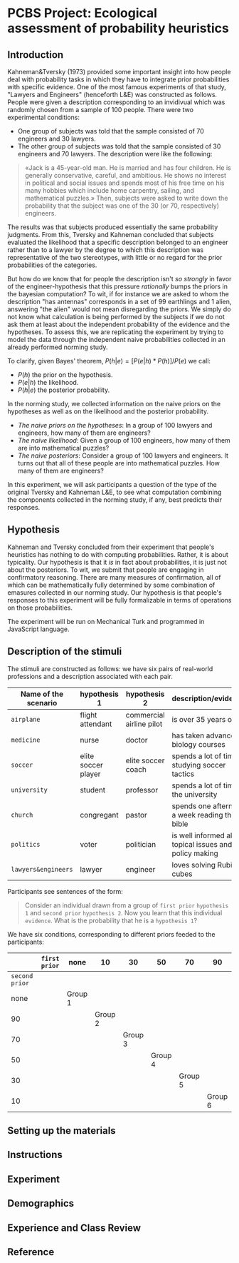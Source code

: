 PCBS Project: Ecological assessment of probability heuristics
============================================================================================


## Introduction 
Kahneman&Tversky (1973) provided some important insight into how people deal with probability tasks in which they have to integrate prior probabilities with specific evidence. One of the most famous experiments of that study, "Lawyers and Engineers" (henceforth L&E) was constructed as follows. People were given a description corresponding to an invidivual which was randomly chosen from a sample of 100 people. There were two experimental conditions:
+ One group of subjects was told that the sample consisted of 70 engineers and 30 lawyers.
+ The other group of subjects was told that the sample consisted of 30 engineers and 70 lawyers.
The description were like the following:
> «Jack is a 45-year-old man. He is married and has four children. He is generally conservative, careful, and ambitious. He shows no interest in political and social issues and spends most of his free time on his many hobbies which include home carpentry, sailing, and mathematical puzzles.»
Then, subjects were asked to write down the probability that the subject was one of the 30 (or 70, respectively) engineers. 

The results was that subjects produced essentially the same probability judgments. From this, Tversky and Kahneman concluded that subjects evaluated the likelihood that a specific description belonged to an engineer rather than to a lawyer by the degree to which this description was representative of the two stereotypes, with little or no regard for the prior probabilities of the categories. 

But how do we know that for people the description isn't _so strongly_ in favor of the engineer-hypothesis that this pressure _rationally_ bumps the priors in the bayesian computation? To wit, if for instance we are asked to whom the description "has antennas" corresponds in a set of 99 earthlings and 1 alien, answering "the alien" would not mean disregarding the priors. We simply do not know what calculation is being performed by the subjects if we do not ask them at least about the independent probability of the evidence and the hypotheses. To assess this, we are replicating the experiment by trying to model the data through the independent naive probabilities collected in an already performed norming study. 

To clarify, given Bayes' theorem, $P(h|e) = [P(e|h) * P(h)] / P(e)$ we call:
+ $P(h)$ the prior on the hypothesis.
+ $P(e|h)$ the likelihood.
+ $P(h|e)$ the posterior probability.

In the norming study,  we collected information on the naive priors on the hypotheses as well as on the likelihood and the posterior probability. 

+ *The naive priors on the hypotheses*: In a group of 100 lawyers and engineers, how many of them are engineers? 
+ *The naive likelihood*: Given a group of 100 engineers, how many of them are into mathematical puzzles?
+ *The naive posteriors*: Consider a group of 100 lawyers and engineers. It turns out that all of these people are into mathematical puzzles. How many of them are engineers?

In this experiment, we will ask participants a question of the type of the original Tversky and Kahneman L&E, to see what computation combining the components collected in the norming study, if any, best predicts their responses.  

## Hypothesis ##
Kahneman and Tversky concluded from their experiment that people's heuristics has nothing to do with computing probabilities. Rather, it is about typicality. Our hypothesis is that it _is_ in fact about probabilities, it is just not about the posteriors. To wit, we submit that people are engaging in confirmatory reasoning. There are many measures of confirmation, all of which can be mathematically fully determined by some combination of emasures collected in our norming study. Our hypothesis is that people's responses to this experiment will be fully formalizable in terms of operations on those probabilities. 

The experiment will be run on Mechanical Turk and programmed in JavaScript language.

## Description of the stimuli 

The stimuli are constructed as follows: we have six pairs of real-world professions and a description associated with each pair.

| Name of the scenario  | hypothesis 1 | hypothesis 2 | description/evidence |
| ------------- | ------------- | ------------- | ------------- |
| `airplane`  | flight attendant | commercial airline pilot | is over 35 years old |
| `medicine`  | nurse  | doctor  |  has taken advanced biology courses |
| `soccer`  | elite soccer player  | elite soccer coach  | spends a lot of time studying soccer tactics  |
|  `university` | student  | professor  | 	spends a lot of time at the university  |
| `church`  | congregant  | pastor | spends one afternoon a week reading the bible  |
| `politics`  | voter  | politician | is well informed about topical issues and policy making  |
| `lawyers&engineers`  | lawyer  | engineer | 	loves solving Rubik’s cubes  |

Participants see sentences of the form:
> Consider an individual drawn from a group of `first prior` `hypothesis 1` and `second prior` `hypothesis 2`.
Now you learn that this individual `evidence`.
What is the probability that he is a `hypothesis 1`?

We have six conditions, corresponding to different priors feeded to the participants:

| | `first prior`| none | 10 | 30 | 50 | 70 | 90 | 
|---|---|---|---|---|---|---|---|
|`second prior`| |||||||
|none||Group 1||||||
|90|||Group 2|||||
|70||||Group 3||||
|50|||||Group 4|||
|30||||||Group 5||
|10|||||||Group 6|

## Setting up the materials ##

## Instructions ##

## Experiment ##

## Demographics ##

## Experience and Class Review ##

## Reference ##

